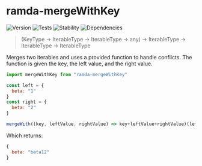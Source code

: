 # ramda-mergeWithKey

![Version][BADGE_VERSION]
![Tests][BADGE_TRAVIS]
![Stability][BADGE_STABILITY]
![Dependencies][BADGE_DEPENDENCY]

> (KeyType -> IterableType -> IterableType -> any) -> IterableType -> IterableType -> IterableType

Merges two iterables and uses a provided function to handle conflicts. The function is given the key, the left value, and the right value.

``` javascript
import mergeWithKey from "ramda-mergeWithKey"

const left = {
  beta: "1"
}
const right = {
  beta: "2"
}

mergeWith((key, leftValue, rightValue) => key+leftValue+rightValue)(left)(right)
```

Which returns:

``` javascript
{
  beta: "beta12"
}
```

[BADGE_TRAVIS]: https://img.shields.io/travis/krainboltgreene/ramda-extra.js.svg?maxAge=2592000&style=flat-square
[BADGE_VERSION]: https://img.shields.io/npm/v/ramda-extra.svg?maxAge=2592000&style=flat-square
[BADGE_STABILITY]: https://img.shields.io/badge/stability-strong-green.svg?maxAge=2592000&style=flat-square
[BADGE_DEPENDENCY]: https://img.shields.io/david/krainboltgreene/ramda-extra.js.svg?maxAge=2592000&style=flat-square

